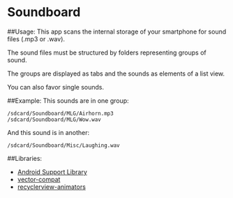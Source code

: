 # Soundboard
##Usage:
This app scans the internal storage of your smartphone for sound files (.mp3 or .wav).

The sound files must be structured by folders representing groups of sound.

The groups are displayed as tabs and the sounds as elements of a list view.

You can also favor single sounds.

##Example:
This sounds are in one group:
```
/sdcard/Soundboard/MLG/Airhorn.mp3
/sdcard/Soundboard/MLG/Wow.wav
```

And this sound is in another:
```
/sdcard/Soundboard/Misc/Laughing.wav
```

##Libraries:
* [Android Support Library](http://developer.android.com/tools/support-library/index.html)
* [vector-compat](https://github.com/wnafee/vector-compat)
* [recyclerview-animators](https://github.com/wasabeef/recyclerview-animators)
